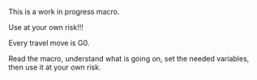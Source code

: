 This is a work in progress macro.

Use at your own risk!!!

Every travel move is G0.

Read the macro, understand what is going on, set the needed variables, then use it at your own risk.

